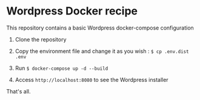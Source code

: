 # Wordpress Docker recipe

This repository contains a basic Wordpress docker-compose configuration

1. Clone the repository 

2. Copy the environment file and change it as you wish : `$ cp .env.dist .env`

3. Run `$ docker-compose up -d --build`

4. Access `http://localhost:8080` to see the Wordpress installer

That's all.